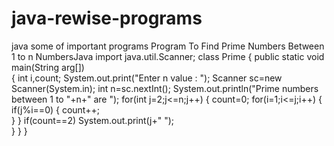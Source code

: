 # java-rewise-programs
java some of important programs
 Program To Find Prime Numbers Between 1 to n NumbersJava
import java.util.Scanner;
class Prime
{
	public static void main(String arg[])	
	{
	int i,count;
               System.out.print("Enter n value : ");
	Scanner sc=new Scanner(System.in);
	int n=sc.nextInt();
               System.out.println("Prime numbers between 1 to "+n+" are ");
	for(int j=2;j<=n;j++)
	{
	count=0;
	for(i=1;i<=j;i++)
	{
	   if(j%i==0)
	   {
	        count++;        
	   }
	}
	if(count==2)
	       System.out.print(j+"  ");     
	}
	}
}
